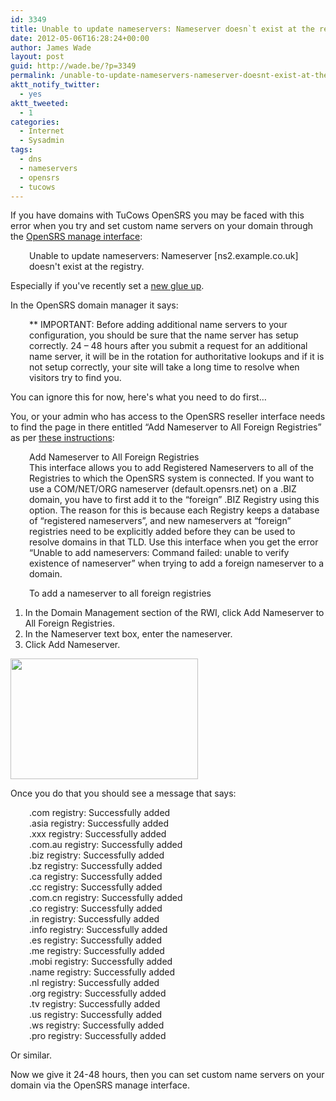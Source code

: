 ```yaml
---
id: 3349
title: Unable to update nameservers: Nameserver doesn`t exist at the registry
date: 2012-05-06T16:28:24+00:00
author: James Wade
layout: post
guid: http://wade.be/?p=3349
permalink: /unable-to-update-nameservers-nameserver-doesnt-exist-at-the-registry/
aktt_notify_twitter:
  - yes
aktt_tweeted:
  - 1
categories:
  - Internet
  - Sysadmin
tags:
  - dns
  - nameservers
  - opensrs
  - tucows
---
```

<p class="lead">
  If you have domains with TuCows OpenSRS you may be faced with this error when you try and set custom name servers on your domain through the <a href="https://manage.opensrs.net/index.cgi">OpenSRS manage interface</a>:
</p>

<p style="padding-left: 30px;">
  Unable to update nameservers: Nameserver [ns2.example.co.uk] doesn't exist at the registry.
</p>

Especially if you've recently set a [new glue up](http://www.nominet.org.uk/registrars/systems/data/nameservers/).

<!--more-->In the OpenSRS domain manager it says:

<p style="padding-left: 30px;">
  ** IMPORTANT: Before adding additional name servers to your configuration, you should be sure that the name server has setup correctly. 24 &#8211; 48 hours after you submit a request for an additional name server, it will be in the rotation for authoritative lookups and if it is not setup correctly, your site will take a long time to resolve when visitors try to find you.
</p>

You can ignore this for now, here's what you need to do first&#8230;

You, or your admin who has access to the OpenSRS reseller interface needs to find the page in there entitled &#8220;Add Nameserver to All Foreign Registries&#8221; as per [these instructions](http://www.opensrs.com/docs/opensrsrwi/add_nameserver_to_all_foreign_registries.htm):

<p style="padding-left: 30px;">
  Add Nameserver to All Foreign Registries<br /> This interface allows you to add Registered Nameservers to all of the Registries to which the OpenSRS system is connected. If you want to use a COM/NET/ORG nameserver (default.opensrs.net) on a .BIZ domain, you have to first add it to the “foreign” .BIZ Registry using this option. The reason for this is because each Registry keeps a database of “registered nameservers”, and new nameservers at “foreign” registries need to be explicitly added before they can be used to resolve domains in that TLD. Use this interface when you get the error “Unable to add nameservers: Command failed: unable to verify existence of nameserver” when trying to add a foreign nameserver to a domain.
</p>

<p style="padding-left: 30px;">
  To add a nameserver to all foreign registries
</p>

  1. In the Domain Management section of the RWI, click Add Nameserver to All Foreign Registries.
  2. In the Nameserver text box, enter the nameserver.
  3. Click Add Nameserver.

[<img class="aligncenter" title="OpenSRS" alt="" src="http://wade.be/upload/OpenSRS-300x193.png" width="300" height="193" />](http://wade.be/upload/OpenSRS.png) 

Once you do that you should see a message that says:

<p style="padding-left: 30px;">
  .com registry: Successfully added<br /> .asia registry: Successfully added<br /> .xxx registry: Successfully added<br /> .com.au registry: Successfully added<br /> .biz registry: Successfully added<br /> .bz registry: Successfully added<br /> .ca registry: Successfully added<br /> .cc registry: Successfully added<br /> .com.cn registry: Successfully added<br /> .co registry: Successfully added<br /> .in registry: Successfully added<br /> .info registry: Successfully added<br /> .es registry: Successfully added<br /> .me registry: Successfully added<br /> .mobi registry: Successfully added<br /> .name registry: Successfully added<br /> .nl registry: Successfully added<br /> .org registry: Successfully added<br /> .tv registry: Successfully added<br /> .us registry: Successfully added<br /> .ws registry: Successfully added<br /> .pro registry: Successfully added
</p>

Or similar.

Now we give it 24-48 hours, then you can set custom name servers on your domain via the OpenSRS manage interface.